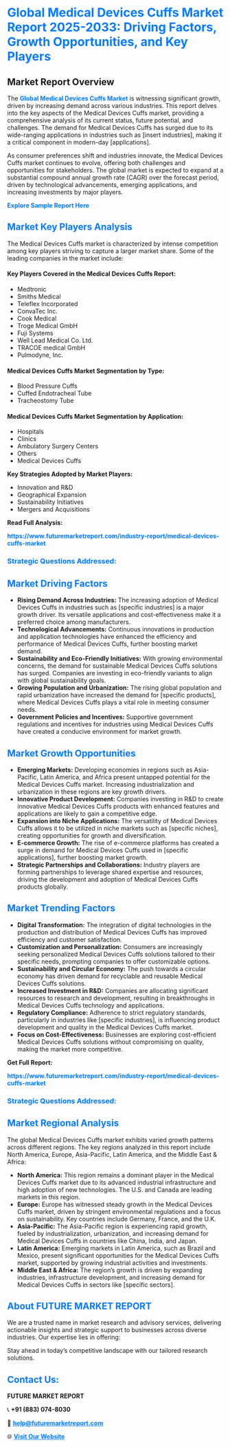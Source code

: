 <h1 style="color: #007BFF;">Global Medical Devices Cuffs Market Report 2025-2033: Driving Factors, Growth Opportunities, and Key Players</h1>

<section id="overview">
<h2>Market Report Overview</h2>
<p>The <a href="https://www.futuremarketreport.com/industry-report/medical-devices-cuffs-market" style="color: #007BFF; text-decoration: none;"><strong>Global Medical Devices Cuffs Market</strong></a> is witnessing significant growth, driven by increasing demand across various industries. This report delves into the key aspects of the Medical Devices Cuffs market, providing a comprehensive analysis of its current status, future potential, and challenges. The demand for Medical Devices Cuffs has surged due to its wide-ranging applications in industries such as [insert industries], making it a critical component in modern-day [applications].</p>
<p>As consumer preferences shift and industries innovate, the Medical Devices Cuffs market continues to evolve, offering both challenges and opportunities for stakeholders. The global market is expected to expand at a substantial compound annual growth rate (CAGR) over the forecast period, driven by technological advancements, emerging applications, and increasing investments by major players.</p>
</section>

<section id="overview">
<p><a href="https://www.futuremarketreport.com/request-sample/reportId=127057" style="color: #007BFF; text-decoration: none;"><strong>Explore Sample Report Here</strong></a></p>
</section>

<section id="key-players">
<h2 style="color: #007BFF;">Market Key Players Analysis</h2>
<p>The Medical Devices Cuffs market is characterized by intense competition among key players striving to capture a larger market share. Some of the leading companies in the market include:</p>
<h4>Key Players Covered in the Medical Devices Cuffs Report:</h4>
<ul><li>Medtronic</li><li>Smiths Medical</li><li>Teleflex Incorporated</li><li>ConvaTec Inc.</li><li>Cook Medical</li><li>Troge Medical GmbH</li><li>Fuji Systems</li><li>Well Lead Medical Co. Ltd.</li><li>TRACOE medical GmbH</li><li>Pulmodyne, Inc.</li></ul>
<h4>Medical Devices Cuffs Market Segmentation by Type:</h4>
<ul><li>Blood Pressure Cuffs</li><li>Cuffed Endotracheal Tube</li><li>Tracheostomy Tube</li></ul>

<h4>Medical Devices Cuffs Market Segmentation by Application:</h4>
<ul><li>Hospitals</li><li>Clinics</li><li>Ambulatory Surgery Centers</li><li>Others</li><li>Medical Devices Cuffs</li></ul>
<p><strong>Key Strategies Adopted by Market Players:</strong></p>
<ul>
<li>Innovation and R&D</li>
<li>Geographical Expansion</li>
<li>Sustainability Initiatives</li>
<li>Mergers and Acquisitions</li>
</ul>
</section>

<section>
<p><strong>Read Full Analysis: </strong></p><a href="https://www.futuremarketreport.com/industry-report/medical-devices-cuffs-market" style="color: #007BFF; text-decoration: none;"><strong>https://www.futuremarketreport.com/industry-report/medical-devices-cuffs-market</strong></a>
<h3 style="color: #007BFF;">Strategic Questions Addressed:</h3>
</section>

<section id="driving-factors">
<h2 style="color: #007BFF;">Market Driving Factors</h2>
<ul>
<li><strong>Rising Demand Across Industries:</strong> The increasing adoption of Medical Devices Cuffs in industries such as [specific industries] is a major growth driver. Its versatile applications and cost-effectiveness make it a preferred choice among manufacturers.</li>
<li><strong>Technological Advancements:</strong> Continuous innovations in production and application technologies have enhanced the efficiency and performance of Medical Devices Cuffs, further boosting market demand.</li>
<li><strong>Sustainability and Eco-Friendly Initiatives:</strong> With growing environmental concerns, the demand for sustainable Medical Devices Cuffs solutions has surged. Companies are investing in eco-friendly variants to align with global sustainability goals.</li>
<li><strong>Growing Population and Urbanization:</strong> The rising global population and rapid urbanization have increased the demand for [specific products], where Medical Devices Cuffs plays a vital role in meeting consumer needs.</li>
<li><strong>Government Policies and Incentives:</strong> Supportive government regulations and incentives for industries using Medical Devices Cuffs have created a conducive environment for market growth.</li>
</ul>
</section>

<section id="growth-opportunities">
<h2 style="color: #007BFF;">Market Growth Opportunities</h2>
<ul>
<li><strong>Emerging Markets:</strong> Developing economies in regions such as Asia-Pacific, Latin America, and Africa present untapped potential for the Medical Devices Cuffs market. Increasing industrialization and urbanization in these regions are key growth drivers.</li>
<li><strong>Innovative Product Development:</strong> Companies investing in R&D to create innovative Medical Devices Cuffs products with enhanced features and applications are likely to gain a competitive edge.</li>
<li><strong>Expansion into Niche Applications:</strong> The versatility of Medical Devices Cuffs allows it to be utilized in niche markets such as [specific niches], creating opportunities for growth and diversification.</li>
<li><strong>E-commerce Growth:</strong> The rise of e-commerce platforms has created a surge in demand for Medical Devices Cuffs used in [specific applications], further boosting market growth.</li>
<li><strong>Strategic Partnerships and Collaborations:</strong> Industry players are forming partnerships to leverage shared expertise and resources, driving the development and adoption of Medical Devices Cuffs products globally.</li>
</ul>
</section>

<section id="trending-factors">
<h2 style="color: #007BFF;">Market Trending Factors</h2>
<ul>
<li><strong>Digital Transformation:</strong> The integration of digital technologies in the production and distribution of Medical Devices Cuffs has improved efficiency and customer satisfaction.</li>
<li><strong>Customization and Personalization:</strong> Consumers are increasingly seeking personalized Medical Devices Cuffs solutions tailored to their specific needs, prompting companies to offer customizable options.</li>
<li><strong>Sustainability and Circular Economy:</strong> The push towards a circular economy has driven demand for recyclable and reusable Medical Devices Cuffs solutions.</li>
<li><strong>Increased Investment in R&D:</strong> Companies are allocating significant resources to research and development, resulting in breakthroughs in Medical Devices Cuffs technology and applications.</li>
<li><strong>Regulatory Compliance:</strong> Adherence to strict regulatory standards, particularly in industries like [specific industries], is influencing product development and quality in the Medical Devices Cuffs market.</li>
<li><strong>Focus on Cost-Effectiveness:</strong> Businesses are exploring cost-efficient Medical Devices Cuffs solutions without compromising on quality, making the market more competitive.</li>
</ul>
</section>

<section>
<p><strong>Get Full Report: </strong></p><a href="https://www.futuremarketreport.com/industry-report/medical-devices-cuffs-market" style="color: #007BFF; text-decoration: none;"><strong>https://www.futuremarketreport.com/industry-report/medical-devices-cuffs-market</strong></a>
<h3 style="color: #007BFF;">Strategic Questions Addressed:</h3>
</section>


<section id="regional-analysis">
<h2 style="color: #007BFF;">Market Regional Analysis</h2>
<p>The global Medical Devices Cuffs market exhibits varied growth patterns across different regions. The key regions analyzed in this report include North America, Europe, Asia-Pacific, Latin America, and the Middle East & Africa:</p>
<ul>
<li><strong>North America:</strong> This region remains a dominant player in the Medical Devices Cuffs market due to its advanced industrial infrastructure and high adoption of new technologies. The U.S. and Canada are leading markets in this region.</li>
<li><strong>Europe:</strong> Europe has witnessed steady growth in the Medical Devices Cuffs market, driven by stringent environmental regulations and a focus on sustainability. Key countries include Germany, France, and the U.K.</li>
<li><strong>Asia-Pacific:</strong> The Asia-Pacific region is experiencing rapid growth, fueled by industrialization, urbanization, and increasing demand for Medical Devices Cuffs in countries like China, India, and Japan.</li>
<li><strong>Latin America:</strong> Emerging markets in Latin America, such as Brazil and Mexico, present significant opportunities for the Medical Devices Cuffs market, supported by growing industrial activities and investments.</li>
<li><strong>Middle East & Africa:</strong> The region’s growth is driven by expanding industries, infrastructure development, and increasing demand for Medical Devices Cuffs in sectors like [specific sectors].</li>
</ul>
</section>

<footer>
<h2 style="color: #007BFF;">About FUTURE MARKET REPORT</h2>
<p>We are a trusted name in market research and advisory services, delivering actionable insights and strategic support to businesses across diverse industries. Our expertise lies in offering:</p>

<p>Stay ahead in today’s competitive landscape with our tailored research solutions.</p>

<h2 style="color: #007BFF;">Contact Us:</h2>
<p><strong>FUTURE MARKET REPORT</strong></p>
<p>📞 <strong>+91 (883) 074-8030</strong></p>
<p>📧 <strong><a href="mailto:help@futuremarketreport.com" style="color: #007BFF;">help@futuremarketreport.com</a></strong></p>
<p>🌐 <strong><a href="https://www.futuremarketreport.com/" style="color: #007BFF;">Visit Our Website</a></strong></p>
</footer>